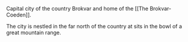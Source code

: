 Capital city of the country Brokvar and home of the [[The Brokvar-Coeden]]. 

The city is nestled in the far north of the country at sits in the bowl of a great mountain range.


